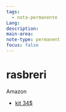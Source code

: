 ```yaml
---
tags:
  - nota-permanente
Lang: 
description: 
main-area: 
note-type: permanent
focus: false
---
```



# rasbreri




Amazon
- [kit 34$](https://www.amazon.com/Vilros-Raspberry-Starter-Power-Premium/dp/B0748MPQT4/ref=sr_1_72?crid=3L3BJ194ELM01&dib=eyJ2IjoiMSJ9.SJzCfnOXnqFGnF1RceJa_9UEFvpuMjRwQ6_gEbDaeig4NsLRl4ZQNzBOAg_AUFeGLQyp9b78TqDOpLlhm86yGxeXdGZEMpKZK4fkZTFr_76HF38va1jGkmB13dz4xmaGKWjWxIn_Sz4yhLA6TvSUHEcnKwIgpHDjoOPwQ3djH0-mSnHUNQSKs70Gg92oSilg.hnVC-5D3tuRq_YylWRfcWCLpGEhuzTTwCrJghuUzRGk&dib_tag=se&keywords=raspberry+pi+5&sprefix=rasberr%2Caps%2C126&sr=8-72)